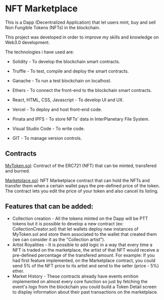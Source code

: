 
# NFT Marketplace

This is a Dapp (Decentralized Application) that let users mint, buy and sell Non Fungible Tokens (NFTs)
in the blockchain.

This project was developed in order to improve my skills and knowledge on Web3.0 development.

The technologies i have used are:

- Solidity - To develop the blockchain smart contracts.

- Truffle - To test, compile and deploy the smart contracts.

- Ganache - To run a test blockchain on localhost.

- Ethers - To connect the front-end to the blockchain smart contracts.

- React, HTML, CSS, Javascript - To develop UI and UX.

- Vercel - To deploy and host front-end code.

- Pinata and IPFS - To store NFTs' data in InterPlanetary File System.

- Visual Studio Code - To write code.

- GIT - To manage version controls.



## Contracts

[MyToken.sol](https://github.com/Oputo50/NftMarketplace/blob/main/contracts/MyToken.sol): Contract of the ERC721 (NFT) that can be minted, transfered and burned.

[Marketplace.sol](https://github.com/Oputo50/NftMarketplace/blob/main/contracts/Marketplace.sol): NFT Marketplace contract that can hold the NFTs and transfer them when a certain
wallet pays the pre-defined price of the token. The contract lets you edit the price of your token and also cancel its listing.



## Features that can be added:
- Collection creation - All the tokens minted on the Dapp will be PTT tokens but it is possible to develop a new contract (ex: CollectionCreator.sol) that let wallets deploy new instances of MyToken.sol and store them associated to the wallet that created them (we can consider it as the "Collection artist").
- Artist Royalities - It is possible to add logic in a way that every time a NFT is traded on the marketplace, the artist of that NFT would receive a pre-defined percentage of the transfered amount. For example: If you had first feature implemented, on the Marketplace contract, you could send 5% of the NFT price to its artist and send to the seller (price - 5%) ether.
- Market History - These contracts already have events emition implemented on almost every core function so just by fetching the event's logs from the blockchain you could build a Token Detail screen to display information about their past transactions on the marketplace.

